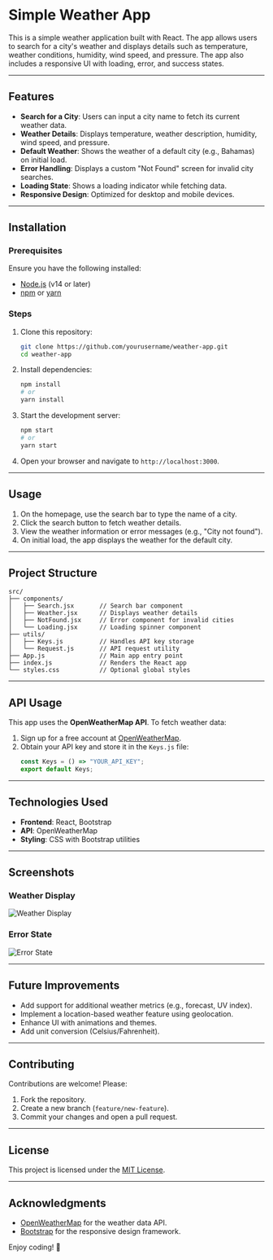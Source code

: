 
# Simple Weather App

This is a simple weather application built with React. The app allows users to search for a city's weather and displays details such as temperature, weather conditions, humidity, wind speed, and pressure. The app also includes a responsive UI with loading, error, and success states.

---

## Features
- **Search for a City**: Users can input a city name to fetch its current weather data.
- **Weather Details**: Displays temperature, weather description, humidity, wind speed, and pressure.
- **Default Weather**: Shows the weather of a default city (e.g., Bahamas) on initial load.
- **Error Handling**: Displays a custom "Not Found" screen for invalid city searches.
- **Loading State**: Shows a loading indicator while fetching data.
- **Responsive Design**: Optimized for desktop and mobile devices.

---

## Installation

### Prerequisites
Ensure you have the following installed:
- [Node.js](https://nodejs.org/) (v14 or later)
- [npm](https://www.npmjs.com/) or [yarn](https://yarnpkg.com/)

### Steps
1. Clone this repository:
   ```bash
   git clone https://github.com/yourusername/weather-app.git
   cd weather-app
   ```

2. Install dependencies:
   ```bash
   npm install
   # or
   yarn install
   ```

3. Start the development server:
   ```bash
   npm start
   # or
   yarn start
   ```

4. Open your browser and navigate to `http://localhost:3000`.

---

## Usage
1. On the homepage, use the search bar to type the name of a city.
2. Click the search button to fetch weather details.
3. View the weather information or error messages (e.g., "City not found").
4. On initial load, the app displays the weather for the default city.

---

## Project Structure

```
src/
├── components/
│   ├── Search.jsx       // Search bar component
│   ├── Weather.jsx      // Displays weather details
│   ├── NotFound.jsx     // Error component for invalid cities
│   └── Loading.jsx      // Loading spinner component
├── utils/
│   ├── Keys.js          // Handles API key storage
│   └── Request.js       // API request utility
├── App.js               // Main app entry point
├── index.js             // Renders the React app
└── styles.css           // Optional global styles
```

---

## API Usage
This app uses the **OpenWeatherMap API**. To fetch weather data:

1. Sign up for a free account at [OpenWeatherMap](https://openweathermap.org/api).
2. Obtain your API key and store it in the `Keys.js` file:
   ```javascript
   const Keys = () => "YOUR_API_KEY";
   export default Keys;
   ```

---

## Technologies Used
- **Frontend**: React, Bootstrap
- **API**: OpenWeatherMap
- **Styling**: CSS with Bootstrap utilities

---

## Screenshots

### Weather Display
![Weather Display](https://via.placeholder.com/800x400.png?text=Weather+Display)

### Error State
![Error State](https://via.placeholder.com/800x400.png?text=Error+State)

---

## Future Improvements
- Add support for additional weather metrics (e.g., forecast, UV index).
- Implement a location-based weather feature using geolocation.
- Enhance UI with animations and themes.
- Add unit conversion (Celsius/Fahrenheit).

---

## Contributing
Contributions are welcome! Please:
1. Fork the repository.
2. Create a new branch (`feature/new-feature`).
3. Commit your changes and open a pull request.

---

## License
This project is licensed under the [MIT License](LICENSE).

---

## Acknowledgments
- [OpenWeatherMap](https://openweathermap.org/) for the weather data API.
- [Bootstrap](https://getbootstrap.com/) for the responsive design framework.

Enjoy coding! 🚀
